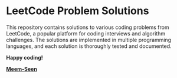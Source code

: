 <h1>LeetCode Problem Solutions</h1>
<p>This repository contains solutions to various coding problems from LeetCode, a popular platform for coding interviews and algorithm challenges. The solutions are implemented in multiple programming languages, and each solution is thoroughly tested and documented.</p>
<p><b>Happy coding!<b></p>
<a href="www.linkedin.com/in/meemseen">Meem-Seen</a>